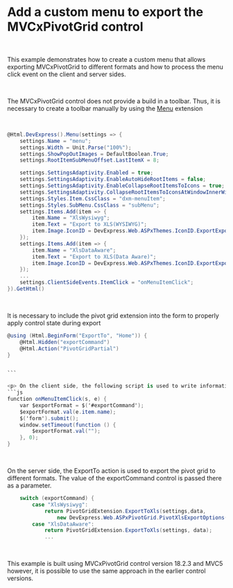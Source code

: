 # Add a custom menu to export the MVCxPivotGrid control
 
<p>This example demonstrates how to create a custom menu that allows exporting MVCxPivotGrid to different formats and how to process the menu click event on the client and server sides.</p>
 
<p>The MVCxPivotGrid control does not provide a build in a toolbar. Thus, it is necessary to create a toolbar manually by using the <a href="https://docs.devexpress.com/AspNet/9003/asp.net-mvc-extensions/site-navigation-and-layout/menu/overview-menu">Menu</a> extension</p>
 

```cs
@Html.DevExpress().Menu(settings => {
    settings.Name = "menu";
    settings.Width = Unit.Parse("100%");
    settings.ShowPopOutImages = DefaultBoolean.True;
    settings.RootItemSubMenuOffset.LastItemX = 8;

    settings.SettingsAdaptivity.Enabled = true;
    settings.SettingsAdaptivity.EnableAutoHideRootItems = false;
    settings.SettingsAdaptivity.EnableCollapseRootItemsToIcons = true;
    settings.SettingsAdaptivity.CollapseRootItemsToIconsAtWindowInnerWidth = 1200;
    settings.Styles.Item.CssClass = "dxm-menuItem";
    settings.Styles.SubMenu.CssClass = "subMenu";
    settings.Items.Add(item => {
        item.Name = "XlsWysiwyg";
        item.Text = "Export to XLS(WYSIWYG)";
        item.Image.IconID = DevExpress.Web.ASPxThemes.IconID.ExportExporttoxls32x32;
    });
    settings.Items.Add(item => {
        item.Name = "XlsDataAware";
        item.Text = "Export to XLS(Data Aware)";
        item.Image.IconID = DevExpress.Web.ASPxThemes.IconID.ExportExporttoxls32x32gray;
    });
    ...
    settings.ClientSideEvents.ItemClick = "onMenuItemClick";
}).GetHtml()

```

 
<p>It is necessary to include the pivot grid extension into the form to properly apply control state during export</p>


```cs
@using (Html.BeginForm("ExportTo", "Home")) {
    @Html.Hidden("exportCommand")
    @Html.Action("PivotGridPartial")
}


``` 

<p> On the client side, the following script is used to write information about the clicked item to the hidden exportCommand control and to submit the form.</p>
```js
function onMenuItemClick(s, e) {
	var $exportFormat = $('#exportCommand');
	$exportFormat.val(e.item.name);
	$('form').submit();
	window.setTimeout(function () {
		$exportFormat.val("");
	}, 0);
}
```
 
<p>On the server side, the ExportTo action is used to export the pivot grid to different formats. The value of the exportCommand control is passed there as a parameter.</p>


```cs
    switch (exportCommand) {
        case "XlsWysiwyg":
            return PivotGridExtension.ExportToXls(settings,data, 
                new DevExpress.Web.ASPxPivotGrid.PivotXlsExportOptions() { ExportType = DevExpress.Export.ExportType.WYSIWYG } );
        case "XlsDataAware":
            return PivotGridExtension.ExportToXls(settings, data);
            ...
```
 
<p>This example is built using MVCxPivotGrid control version 18.2.3 and MVC5 however, it is possible to use the same approach in the earlier control versions.</p>
